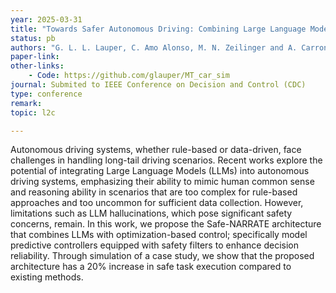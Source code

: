 ```yaml
---
year: 2025-03-31
title: "Towards Safer Autonomous Driving: Combining Large Language Models with Safety Filters"
status: pb
authors: "G. L. L. Lauper, C. Amo Alonso, M. N. Zeilinger and A. Carron"
paper-link: 
other-links: 
    - Code: https://github.com/glauper/MT_car_sim
journal: Submited to IEEE Conference on Decision and Control (CDC)
type: conference
remark: 
topic: l2c

---
```


Autonomous driving systems, whether rule-based or data-driven, face challenges in handling long-tail driving scenarios. Recent works explore the potential of integrating Large Language Models (LLMs) into autonomous driving systems, emphasizing their ability to mimic human common sense and reasoning ability in scenarios that are too complex for rule-based approaches and too uncommon for sufficient data collection. However, limitations such as LLM hallucinations, which pose significant safety concerns, remain. In this work, we propose the Safe-NARRATE architecture that combines LLMs with optimization-based control; specifically model predictive controllers equipped with safety filters to enhance decision reliability. Through simulation of a case study, we show that the proposed architecture has a 20% increase in safe task execution compared to existing methods.
